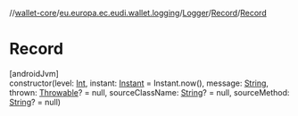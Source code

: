 //[wallet-core](../../../../index.md)/[eu.europa.ec.eudi.wallet.logging](../../index.md)/[Logger](../index.md)/[Record](index.md)/[Record](-record.md)

# Record

[androidJvm]\
constructor(level: [Int](https://kotlinlang.org/api/latest/jvm/stdlib/kotlin/-int/index.html), instant: [Instant](https://developer.android.com/reference/kotlin/java/time/Instant.html) = Instant.now(), message: [String](https://kotlinlang.org/api/latest/jvm/stdlib/kotlin/-string/index.html), thrown: [Throwable](https://kotlinlang.org/api/latest/jvm/stdlib/kotlin/-throwable/index.html)? = null, sourceClassName: [String](https://kotlinlang.org/api/latest/jvm/stdlib/kotlin/-string/index.html)? = null, sourceMethod: [String](https://kotlinlang.org/api/latest/jvm/stdlib/kotlin/-string/index.html)? = null)
